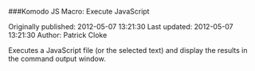 ###Komodo JS Macro: Execute JavaScript

Originally published: 2012-05-07 13:21:30
Last updated: 2012-05-07 13:21:30
Author: Patrick Cloke

Executes a JavaScript file (or the selected text) and display the results in the command output window.